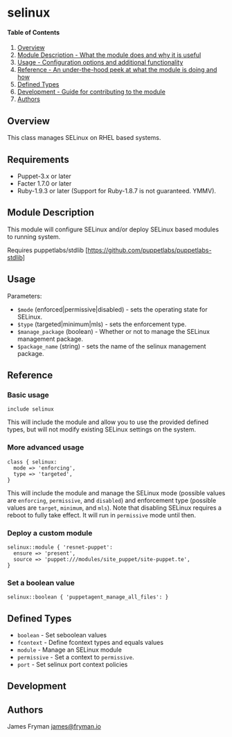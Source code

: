 # selinux

#### Table of Contents

1. [Overview](#overview)
2. [Module Description - What the module does and why it is useful](#module-description)
4. [Usage - Configuration options and additional functionality](#usage)
5. [Reference - An under-the-hood peek at what the module is doing and how](#reference)
6. [Defined Types](#defined-types)
7. [Development - Guide for contributing to the module](#development)
8. [Authors](#authors)

## Overview

This class manages SELinux on RHEL based systems.

## Requirements

* Puppet-3.x or later
* Facter 1.7.0 or later
* Ruby-1.9.3 or later (Support for Ruby-1.8.7 is not guaranteed. YMMV).

## Module Description

This module will configure SELinux and/or deploy SELinux based modules to running system.

Requires puppetlabs/stdlib
[https://github.com/puppetlabs/puppetlabs-stdlib]

## Usage

Parameters:

 * `$mode` (enforced|permissive|disabled) - sets the operating state for SELinux.
 * `$type` (targeted|minimum|mls) - sets the enforcement type.
 * `$manage_package` (boolean) - Whether or not to manage the SELinux management package.
 * `$package_name` (string) - sets the name of the selinux management package.

## Reference

### Basic usage

```puppet
include selinux
```

This will include the module and allow you to use the provided defined types, but will not modify existing SELinux settings on the system.

### More advanced usage

```puppet
class { selinux:
  mode => 'enforcing',
  type => 'targeted',
}
```

This will include the module and manage the SELinux mode (possible values are `enforcing`, `permissive`, and `disabled`) and enforcement type (possible values are `target`, `minimum`, and `mls`). Note that disabling SELinux requires a reboot to fully take effect. It will run in `permissive` mode until then.

### Deploy a custom module

```puppet
selinux::module { 'resnet-puppet':
  ensure => 'present',
  source => 'puppet:///modules/site_puppet/site-puppet.te',
}
```

### Set a boolean value

```puppet
selinux::boolean { 'puppetagent_manage_all_files': }
```

## Defined Types
* `boolean` - Set seboolean values
* `fcontext` - Define fcontext types and equals values
* `module` - Manage an SELinux module
* `permissive` - Set a context to `permissive`.
* `port` - Set selinux port context policies


## Development

## Authors
James Fryman <james@fryman.io>
